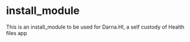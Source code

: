 # install_module
This is an install_module to be used for Darna.HI, a self custody of Health files app
